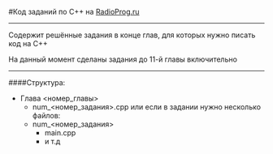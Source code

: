 #Код заданий по C++ на [RadioProg.ru](https://radioprog.ru/category/172)
___
Содержит решённые задания в конце глав, для которых нужно писать код на C++

На данный момент сделаны задания до 11-й главы включительно

___

####Структура:
- Глава <номер_главы>
    - num_<номер_задания>.cpp
    или если в задании нужно несколько файлов:
    - num_<номер_задания>
        - main.cpp
        - и т.д

